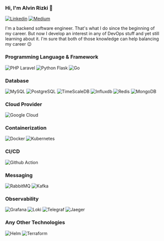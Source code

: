 ### Hi, I'm Alvin Rizki 👋
[![Linkedin](https://img.shields.io/badge/-alvinrizki-blue?style=flat&logo=Linkedin&logoColor=white&link=https://www.linkedin.com/in/alvinrizki/)](https://www.linkedin.com/in/alvinrizki/)
[![Medium](https://img.shields.io/badge/-cikupin-black?style=flat&logo=medium&logoColor=white&link=https://medium.com/@cikupin)](https://medium.com/@cikupin)

I'm a backend software engineer. That's what I do since the beginning of my career. But now I develop an interest in any of DevOps stuff and yet still learning about it. I'm sure that both of those knowledge can help balancing my career 😉

### Programming Language & Framework
![PHP Laravel](https://img.shields.io/badge/-PHP_Laravel-ff2c1f?style=flat&logo=Laravel&logoColor=white)
![Python Flask](https://img.shields.io/badge/-Python_Flask-ffdd6f?style=flat&logo=flask&logoColor=darkgreen)
![Go](https://img.shields.io/badge/-Go-00ADD8?style=flat&logo=Go&logoColor=white)

### Database
![MySQL](https://img.shields.io/badge/-MySQL-e97b00?style=flat&logo=mysql&logoColor=white)
![PostgreSQL](https://img.shields.io/badge/-PostgreSQL-336791?style=flat&logo=postgresql&logoColor=white)
![TimeScaleDB](https://img.shields.io/badge/-TimescaleDB-f8b515?style=flat&logo=timescale&logoColor=white)
![Influxdb](https://img.shields.io/badge/-Influxdb-510d8f?style=flat&logo=influxdb&logoColor=white)
![Redis](https://img.shields.io/badge/-Redis-DD0031?style=flat&logo=Redis&logoColor=white)
![MongoDB](https://img.shields.io/badge/-MongoDB-4ea94b?style=flat&logo=mongodb&logoColor=white)

### Cloud Provider
![Google Cloud](https://img.shields.io/badge/-Google_Cloud-4285F4?style=flat&logo=google-cloud&logoColor=white)

### Containerization
![Docker](https://img.shields.io/badge/-Docker-2CA5E0?style=flat&logo=Docker&logoColor=white)
![Kubernetes](https://img.shields.io/badge/-Kubernetes-326ce5?style=flat&logo=Kubernetes&logoColor=white)

### CI/CD
![Github Action](https://img.shields.io/badge/-Github_Action-000000?style=flat&logo=github-actions&logoColor=white)

### Messaging
![RabbitMQ](https://img.shields.io/badge/-RabbitMQ-FF6600?style=flat&logo=rabbitmq&logoColor=white)
![Kafka](https://img.shields.io/badge/-Apache_Kafka-231F20?style=flat&logo=apache-kafka&logoColor=white)

### Observability
![Grafana](https://img.shields.io/badge/-Grafana-f15a27?style=flat&logo=grafana&logoColor=white)
![Loki](https://img.shields.io/badge/-Loki-f15a27?style=flat&logo=grafana&logoColor=white)
![Telegraf](https://img.shields.io/badge/-Telegraf-510d8f?style=flat&logo=influxdb&logoColor=white)
![Jaeger](https://img.shields.io/badge/-Jaeger-61d0e4?style=flat&logo=jaeger&logoColor=white)

### Any Other Technologies
![Helm](https://img.shields.io/badge/-Helm-277a9f?style=flat&logo=helm&logoColor=white)
![Terraform](https://img.shields.io/badge/-Terraform-7B42BC?style=flat&logo=terraform&logoColor=white)
